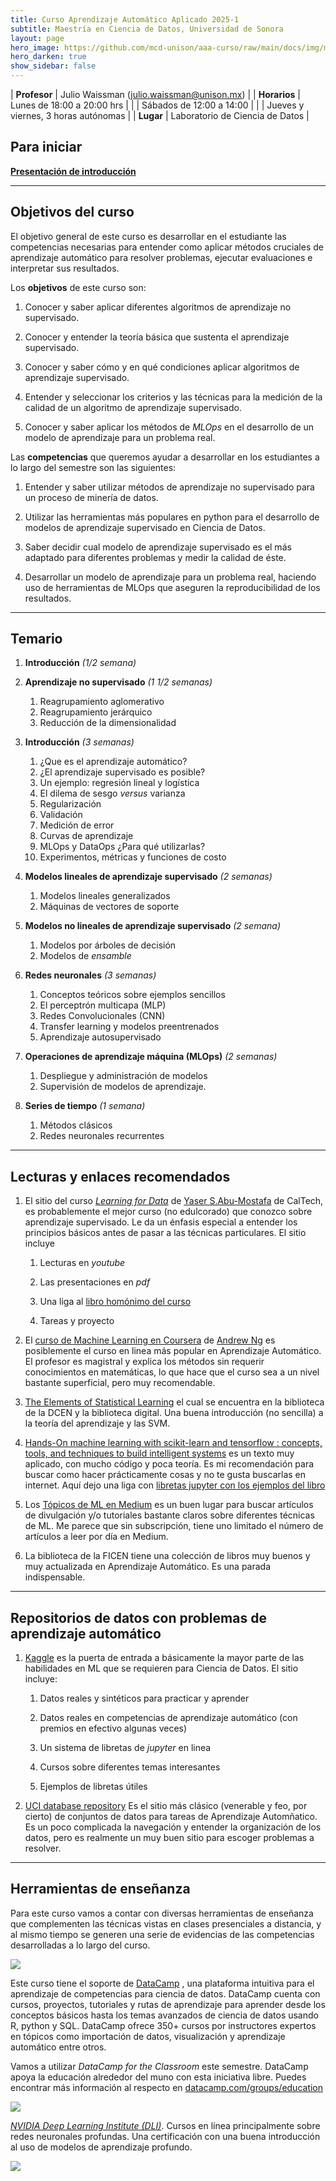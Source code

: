 ```yaml
---
title: Curso Aprendizaje Automático Aplicado 2025-1
subtitle: Maestría en Ciencia de Datos, Universidad de Sonora
layout: page
hero_image: https://github.com/mcd-unison/aaa-curso/raw/main/docs/img/ml-banner.jpg
hero_darken: true
show_sidebar: false
---
```



| **Profesor**    | Julio Waissman (julio.waissman@unison.mx)  |
| **Horarios**    | Lunes de 18:00 a 20:00 hrs                 |
|                 | Sábados de 12:00 a 14:00                   |
|                 | Jueves y viernes, 3 horas autónomas        |
| **Lugar**       | Laboratorio de Ciencia de Datos            |


## Para iniciar

[**Presentación de introducción**](https://github.com/mcd-unison/aaa-curso/raw/main/slides/intro-curso.pptx) 

---

## Objetivos del curso

El objetivo general de este curso es desarrollar en el estudiante las competencias necesarias para entender como aplicar 
métodos cruciales de aprendizaje automático para resolver problemas, ejecutar evaluaciones e interpretar sus resultados.

Los **objetivos** de este curso son:

1. Conocer y saber aplicar diferentes algoritmos de aprendizaje no supervisado.

2. Conocer y entender la teoría básica que sustenta el aprendizaje supervisado.

3. Conocer y saber cómo y en qué condiciones aplicar algoritmos de aprendizaje supervisado.

4. Entender y seleccionar los criterios y las técnicas para la medición de la calidad de un algoritmo de aprendizaje supervisado.

5. Conocer y saber aplicar los métodos de *MLOps* en el desarrollo de un modelo de aprendizaje para un problema real.

Las **competencias** que queremos ayudar a desarrollar en los estudiantes a lo largo del semestre son las siguientes:

1. Entender y saber utilizar métodos de aprendizaje no supervisado para un proceso de minería de datos.
   
2. Utilizar las herramientas más populares en python para el desarrollo de modelos de aprendizaje supervisado en Ciencia de Datos.

3. Saber decidir cual modelo de aprendizaje supervisado es el más adaptado para diferentes problemas y medir la calidad de éste.

4. Desarrollar un modelo de aprendizaje para un problema real, haciendo uso de herramientas de MLOps que aseguren la reproducibilidad de los resultados.

---

## Temario

1. **Introducción** *(1/2 semana)*

2. **Aprendizaje no supervisado** *(1 1/2 semanas)*
   1. Reagrupamiento aglomerativo
   2. Reagrupamiento jerárquico
   3. Reducción de la dimensionalidad

3. **Introducción** *(3 semanas)*
   1. ¿Que es el aprendizaje automático?
   2. ¿El aprendizaje supervisado es posible? 
   3. Un ejemplo: regresión lineal y logística
   4. El dilema de sesgo *versus* varianza
   5. Regularización 
   6. Validación 
   7. Medición de error
   8. Curvas de aprendizaje
   9. MLOps y DataOps ¿Para qué utilizarlas?
   10. Experimentos, métricas y funciones de costo

4. **Modelos lineales de aprendizaje supervisado** *(2 semanas)*
   1. Modelos lineales generalizados
   2. Máquinas de vectores de soporte

5. **Modelos no lineales de aprendizaje supervisado** *(2 semana)*
   1. Modelos por árboles de decisión
   2. Modelos de *ensamble*

6. **Redes neuronales** *(3 semanas)*
   1. Conceptos teóricos sobre ejemplos sencillos
   2. El perceptrón multicapa (MLP)
   3. Redes Convolucionales (CNN)
   4. Transfer learning y modelos preentrenados
   5. Aprendizaje autosupervisado

7. **Operaciones de aprendizaje máquina (MLOps)** *(2 semanas)*
   1. Despliegue y administración de modelos
   2. Supervisión de modelos de aprendizaje.

8. **Series de tiempo** *(1 semana)*
   1. Métodos clásicos
   2. Redes neuronales recurrentes

---

## Lecturas y enlaces recomendados

1. El sitio del curso [*Learning for Data*](https://work.caltech.edu/telecourse.html) de [Yaser S.Abu-Mostafa](https://work.caltech.edu) de CalTech, es probablemente el mejor curso (no edulcorado) que conozco sobre aprendizaje supervisado. Le da un énfasis especial a entender los principios básicos antes de pasar a las técnicas particulares. El sitio incluye
  
     1. Lecturas en *youtube*
  
     2. Las presentaciones en *pdf*
  
     3. Una liga al [libro homónimo del curso](https://www.amazon.com/gp/product/1600490069)
  
     4. Tareas y proyecto
  
2. El [curso de Machine Learning en Coursera](https://www.coursera.org/learn/machine-learning) de [Andrew Ng](https://www.andrewng.org) es posiblemente el curso en linea más popular en Aprendizaje Automático. El profesor es magistral y explica los métodos sin requerir conocimientos en matemáticas, lo que hace que el curso sea a un nivel bastante superficial, pero muy recomendable.

3. [The Elements of Statistical Learning](https://hastie.su.domains/ElemStatLearn/) el cual se encuentra en la biblioteca de la DCEN y la biblioteca digital. Una buena introducción (no sencilla) a la teoría del aprendizaje y las SVM.

4. [Hands-On machine learning with scikit-learn and tensorflow : concepts, tools, and techniques to build intelligent systems](https://www.oreilly.com/library/view/hands-on-machine-learning/9781098125967/) es un texto muy aplicado, con mucho código y poca teoría. Es mi recomendación para buscar como hacer prácticamente cosas y no te gusta buscarlas en internet. Aquí dejo una liga con [libretas jupyter con los ejemplos del libro](https://github.com/ageron/handson-ml3)

5. Los [Tópicos de ML en Medium](https://medium.com/topic/machine-learning) es un buen lugar para buscar artículos de divulgación y/o tutoriales bastante claros sobre diferentes técnicas de ML. Me parece que sin subscripción, tiene uno limitado el número de artículos a leer por día en Medium.

6. La biblioteca de la FICEN tiene una colección de libros muy buenos y muy actualizada en Aprendizaje Automático. Es una parada indispensable.

---  

## Repositorios de datos con problemas de aprendizaje automático

1. [Kaggle](https://www.kaggle.com) es la puerta de entrada a básicamente la mayor parte de las habilidades en ML que se requieren para Ciencia de Datos. El sitio incluye:

    1. Datos reales y sintéticos para practicar y aprender
    
    2. Datos reales en competencias de aprendizaje automático (con premios en efectivo algunas veces)
    
    3. Un sistema de libretas de *jupyter* en linea
    
    4. Cursos sobre diferentes temas interesantes
    
    5. Ejemplos de libretas útiles
    
2. [UCI database repository](https://archive.ics.uci.edu/ml/index.php) Es el sitio más clásico (venerable y feo, por cierto) de conjuntos de datos para tareas de Aprendizaje Automñatico. Es un poco complicada la navegación y entender la organización de los datos, pero es realmente un muy buen sitio para escoger problemas a resolver.

---

## Herramientas de enseñanza

Para este curso vamos a contar con diversas herramientas de enseñanza
que complementen las técnicas vistas en clases presenciales a distancia, 
y al mismo tiempo se generen una serie de evidencias de las competencias
desarrolladas a lo largo del curso.


![](https://github.com/mcd-unison/aaa-curso/raw/main/docs/img/datacamp.jpg)


Este curso tiene el soporte de [DataCamp](https://www.datacamp.com/) , una plataforma intuitiva para el aprendizaje de competencias para ciencia de datos.
DataCamp cuenta con cursos, proyectos, tutoriales y rutas de aprendizaje para aprender desde los conceptos básicos hasta los temas avanzados de
ciencia de datos usando R, python y SQL. DataCamp ofrece 350+ cursos por instructores expertos en tópicos como importación de datos, visualización 
y aprendizaje automático entre otros.

Vamos a utilizar *DataCamp for the Classroom* este semestre. DataCamp apoya la educación alrededor del muno con esta iniciativa libre. Puedes encontrar más información al respecto en
[datacamp.com/groups/education](datacamp.com/groups/education)


![](https://www.nvidia.com/content/dam/en-zz/Solutions/about-nvidia/logo-and-brand/01-nvidia-logo-vert-500x200-2c50-p.png)

[*NVIDIA Deep Learning Institute (DLI)*](https://www.nvidia.com/en-us/training/). Cursos en línea principalmente sobre redes neuronales profundas. Una certificación con una buena introducción al uso de modelos de aprendizaje profundo.

![](https://static.wixstatic.com/media/e097e0_ec221f1cda5d43c68f0f44ef54b7a9c1~mv2.png/v1/fill/w_324,h_80,al_c,q_85,usm_0.66_1.00_0.01,enc_auto/Logo%20Orbitware-01.png)
